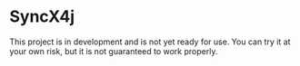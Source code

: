 # SyncX4j

This project is in development and is not yet ready for use. You can try it at your own risk, but it is not guaranteed to work properly.